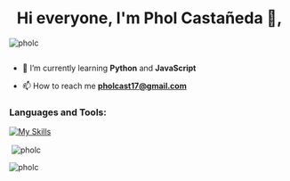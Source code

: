<h1 align="center">Hi everyone, I'm Phol Castañeda 👋,</h1>
<p align="left"> <img src="https://komarev.com/ghpvc/?username=pholc&label=Profile%20views&color=0e75b6&style=flat" alt="pholc" /> </p>


<p align="left"> <a href="https://twitter.com/" target="blank"><img src="https://img.shields.io/twitter/follow/?logo=twitter&style=for-the-badge" alt="" /></a> </p>

- 🌱 I’m currently learning **Python** and **JavaScript**


- 📫 How to reach me **pholcast17@gmail.com**



<h3 align="left">Languages and Tools:</h3>

[![My Skills](https://skillicons.dev/icons?i=js,html,css,angular,bash,dart,docker,firebase,flutter,git,linkedin,mysql,nestjs,nextjs,nodejs,npm,postgres,postman,py,java,react,redux,spring,supabase,tailwind,ts,vite,figma)](https://skillicons.dev)




<p>&nbsp;<img align="center" src="https://github-readme-stats.vercel.app/api?username=pholc&show_icons=true&locale=en" alt="pholc" /></p>

<p><img align="center" src="https://github-readme-streak-stats.herokuapp.com/?user=pholc&" alt="pholc" /></p>
